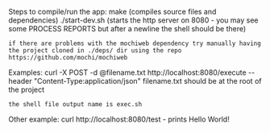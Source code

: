 Steps to compile/run the app:
	make (compiles source files and dependencies)
	./start-dev.sh (starts the http server on 8080 - you may see some PROCESS REPORTS but after a newline the shell should be there)

	if there are problems with the mochiweb dependency try manually having the project cloned in ./deps/ dir using the repo https://github.com/mochi/mochiweb

 
Examples:
	curl -X POST -d @filename.txt http://localhost:8080/execute --header "Content-Type:application/json"
	filename.txt should be at the root of the project

	the shell file output name is exec.sh

Other example:
	curl http://localhost:8080/test - prints Hello World!
